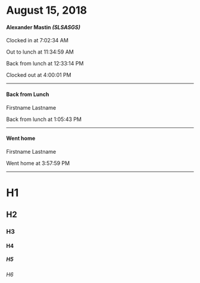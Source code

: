 # August 15, 2018

#### Alexander Mastin *(SLSASGS)*
Clocked in at 7:02:34 AM

Out to lunch at 11:34:59 AM

Back from lunch at 12:33:14 PM

Clocked out at 4:00:01 PM

* * *
#### Back from Lunch
Firstname Lastname

Back from lunch at 1:05:43 PM

* * *
#### Went home
Firstname Lastname

Went home at 3:57:59 PM

* * *
# H1
## H2
### H3
#### H4
##### H5
###### H6
